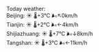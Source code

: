 Today weather:  
Beijing: ☀️   🌡️+3°C 🌬️↖0km/h  
Tianjin: ☀️   🌡️+2°C 🌬️←4km/h  
Shijiazhuang: ☀️   🌡️+7°C 🌬️↓8km/h  
Tangshan: ☀️   🌡️+3°C 🌬️←11km/h  
